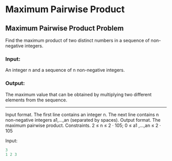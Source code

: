 # Maximum Pairwise Product
## Maximum Pairwise Product Problem
Find the maximum product of two distinct numbers in a sequence of non-negative integers.
### Input: 
An integer n and a sequence of n non-negative integers.
### Output: 
The maximum value that can be obtained by multiplying two different elements from the sequence.

---


Input format. The first line contains an integer n. The next line contains n non-negative integers a1,...,an (separated by spaces).
Output format. The maximum pairwise product.
Constraints. 2 ≤ n ≤ 2 · 105; 0 ≤ a1 ,...,an ≤ 2 · 105

Input:
```python
3
1 2 3
```
